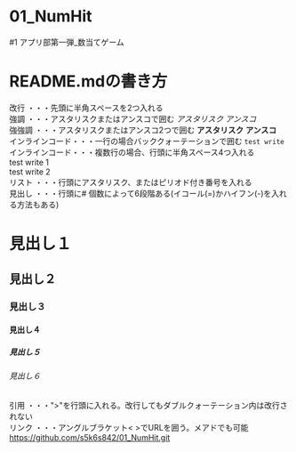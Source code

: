 # 01_NumHit
#1 アプリ部第一弾_数当てゲーム

# README.mdの書き方
  改行            ・・・先頭に半角スペースを2つ入れる  
  強調            ・・・アスタリスクまたはアンスコで囲む *アスタリスク* _アンスコ_  
  強強調          ・・・アスタリスクまたはアンスコ2つで囲む **アスタリスク** __アンスコ__  
  インラインコード・・・一行の場合バッククォーテーションで囲む `test write`  
  インラインコード・・・複数行の場合、行頭に半角スペース4つ入れる  
    test write 1  
    test write 2  
  リスト          ・・・行頭にアスタリスク、またはピリオド付き番号を入れる  
  見出し          ・・・行頭に# 個数によって6段階ある(イコール(=)かハイフン(-)を入れる方法もある)  
# 見出し１
## 見出し２
### 見出し３
#### 見出し４
##### 見出し５
###### 見出し６
  引用            ・・・">"を行頭に入れる。改行してもダブルクォーテーション内は改行されない  
  リンク          ・・・アングルブラケット< >でURLを囲う。メアドでも可能  
  <https://github.com/s5k6s842/01_NumHit.git>
  